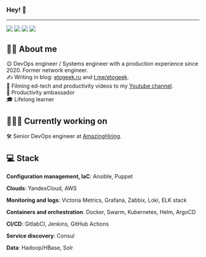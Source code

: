 ### Hey! 👋
---

<p align="left">
    <a href="https://twitter.com/etosamoe3"><img src="https://badgen.net/twitter/follow/etosamoe3?icon=twitter" /></a>
    <a href="https://t.me/etosamoe"><img src="https://badgen.net/badge/icon/%40etosamoe?icon=telegram&label=TG" /></a>
    <a href="https://etogeek.ru"><img src="https://badgen.net/badge/blog/etogeek.ru/green?icon=firefox" /></a>
    <a href="https://t.me/etogeek"><img src="https://badgen.net/badge/icon/%40etogeek?icon=telegram&label=TG" /></a>
</p>

## 🙋‍♂️ About me

😉 DevOps engineer / Systems engineer with a production experience since 2020. Former network engineer.  
✍️  Writing in blog: <a href="https://etogeek.ru">etogeek.ru</a> and <a href="https://t.me/etogeek">t.me/etogeek</a>.  
🎥 Filming ed-tech and productivity videos to my <a href="https://www.youtube.com/@etogeek">Youtube channel</a>.  
🚀 Productivity ambassador  
🎓 Lifelong learner

## 🧑🏻‍💻 Currently working on

🛠️ Senior DevOps engineer at <a href="https://amazinghiring.com">AmazingHiring</a>.

## 💻 Stack

**Configuration management, IaC**: Ansible, Puppet

**Clouds**: YandexCloud, AWS

**Monitoring and logs**: Victoria Metrics, Grafana, Zabbix, Loki, ELK stack

**Containers and orchestration**: Docker, Swarm, Kubernetes, Helm, ArgoCD

**CI/CD**: GitlabCI, Jenkins, GitHub Actions

**Service discovery**: Consul

**Data**: Hadoop/HBase, Solr
